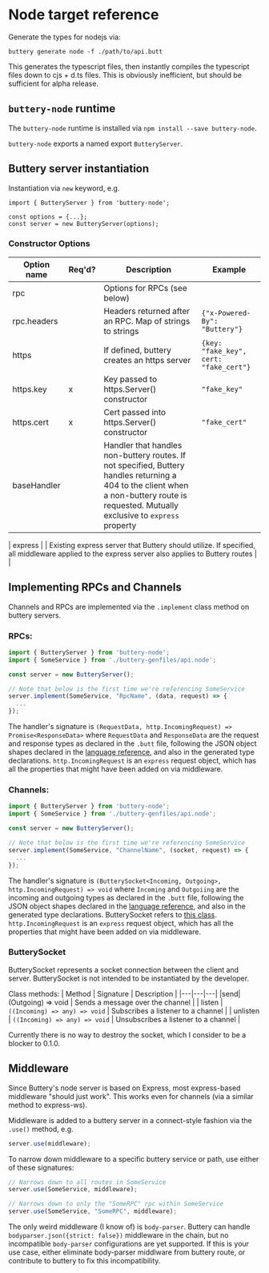 # Node target reference

Generate the types for nodejs via:

`buttery generate node -f ./path/to/api.butt`

This generates the typescript files, then instantly compiles the typescript files down to cjs + d.ts files. This is obviously inefficient, but should be sufficient for alpha release.

## `buttery-node` runtime

The `buttery-node` runtime is installed via `npm install --save buttery-node`.

`buttery-node` exports a named export `ButteryServer`.

## Buttery server instantiation

Instantiation via `new` keyword, e.g.

```
import { ButteryServer } from 'buttery-node';

const options = {...};
const server = new ButteryServer(options);
```

### Constructor Options

| Option name | Req'd? | Description                                                                                                                                                                              | Example                                |
| ----------- | ------ | ---------------------------------------------------------------------------------------------------------------------------------------------------------------------------------------- | -------------------------------------- |
| rpc         |        | Options for RPCs (see below)                                                                                                                                                             |                                        |
| rpc.headers |        | Headers returned after an RPC. Map of strings to strings                                                                                                                                 | `{"x-Powered-By": "Buttery"}`          |
| https       |        | If defined, buttery creates an https server                                                                                                                                              | `{key: "fake_key", cert: "fake_cert"}` |
| https.key   | x      | Key passed to https.Server() constructor                                                                                                                                                 | `"fake_key"`                           |
| https.cert  | x      | Cert passed into https.Server() constructor                                                                                                                                              | `"fake_cert"`                          |
| baseHandler |        | Handler that handles non-buttery routes. If not specified, Buttery handles returning a 404 to the client when a non-buttery route is requested. Mutually exclusive to `express` property |                                        |

| express | | Existing express server that Buttery should utilize. If specified, all middleware applied to the express server also applies to Buttery routes | |

## Implementing RPCs and Channels

Channels and RPCs are implemented via the `.implement` class method on buttery servers.

### RPCs:

```ts
import { ButteryServer } from 'buttery-node';
import { SomeService } from './buttery-genfiles/api.node';

const server = new ButteryServer();

// Note that below is the first time we're referencing SomeService
server.implement(SomeService, "RpcName", (data, request) => {
  ...
});
```

The handler's signature is `(RequestData, http.IncomingRequest) => Promise<ResponseData>` where `RequestData` and `ResponseData` are the request and response types as declared in the `.butt` file, following the JSON object shapes declared in the [language reference](language-reference.md), and also in the generated type declarations. `http.IncomingRequest` is an `express` request object, which has all the properties that might have been added on via middleware.

### Channels:

```ts
import { ButteryServer } from 'buttery-node';
import { SomeService } from './buttery-genfiles/api.node';

const server = new ButteryServer();

// Note that below is the first time we're referencing SomeService
server.implement(SomeService, "ChannelName", (socket, request) => {
  ...
});
```

The handler's signature is `(ButterySocket<Incoming, Outgoing>, http.IncomingRequest) => void` where `Incoming` and `Outgoiing` are the incoming and outgoing types as declared in the `.butt` file, following the JSON object shapes declared in the [language reference](language-reference.md), and also in the generated type declarations. ButterySocket refers to [this class](https://github.com/evinism/buttery/blob/master/runtimes/buttery-node/src/channel.ts#L9). `http.IncomingRequest` is an `express` request object, which has all the properties that might have been added on via middleware.

### ButterySocket

ButterySocket represents a socket connection between the client and server. ButterySocket is not intended to be instantiated by the developer.

Class methods:
| Method | Signature | Description |
|---|---|---|
|send| (Outgoing) => void | Sends a message over the channel |
| listen | `((Incoming) => any) => void` | Subscribes a listener to a channel |
| unlisten | `((Incoming) => any) => void` | Unsubscribes a listener to a channel |

Currently there is no way to destroy the socket, which I consider to be a blocker to 0.1.0.

## Middleware

Since Buttery's node server is based on Express, most express-based middleware "should just work". This works even for channels (via a similar method to express-ws).

Middleware is added to a buttery server in a connect-style fashion via the `.use()` method, e.g.

```ts
server.use(middleware);
```

To narrow down middleware to a specific buttery service or path, use either of these signatures:

```ts
// Narrows down to all routes in SomeService
server.use(SomeService, middleware);
```

```ts
// Narrows down to only the "SomeRPC" rpc within SomeService
server.use(SomeService, "SomeRPC", middleware);
```

The only weird middleware (I know of) is `body-parser`. Buttery can handle `bodyparser.json({strict: false})` middleware in the chain, but no incompatible `body-parser` configurations are yet supported. If this is your use case, either eliminate body-parser middlware from buttery route, or contribute to buttery to fix this incompatibility.
